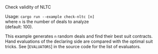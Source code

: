 Check validity of NLTC

Usage: `cargo run --example check-nltc [n]`  
where `n` is the number of deals to analyze  
(default: 100).

This example generates `n` random deals and find their best suit contracts.
Hand evaluations of the declaring side are compared with the optimal suit
tricks.  See [`EVALUATORS`] in the source code for the list of evaluators.